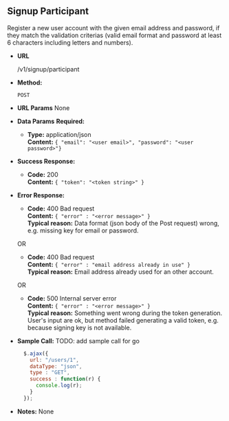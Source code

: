 **Signup Participant**
----
  Register a new user account with the given email address and password, if they match the validation criterias (valid email format and password at least 6 characters including letters and numbers).

* **URL**

  /v1/signup/participant

* **Method:**

  `POST`

*  **URL Params**
  None

* **Data Params**
  **Required:**
  * **Type:** application/json <br />
    **Content:** `{ "email": "<user email>", "password": "<user password>"}`

* **Success Response:**

  * **Code:** 200 <br />
    **Content:** `{ "token": "<token string>" }`

* **Error Response:**

  * **Code:** 400 Bad request <br />
    **Content:** `{ "error" : "<error message>" }` <br />
    **Typical reason:** Data format (json body of the Post request) wrong, e.g. missing key for email or password.

  OR

  * **Code:** 400 Bad request <br />
    **Content:** `{ "error" : "email address already in use" }` <br />
    **Typical reason:** Email address already used for an other account.

  OR

  * **Code:** 500 Internal server error <br />
    **Content:** `{ "error" : "<error message>" }` <br />
    **Typical reason:** Something went wrong during the token generation. User's input are ok, but method failed generating a valid token, e.g. because signing key is not available.

* **Sample Call:**
  TODO: add sample call for go

  ```javascript
    $.ajax({
      url: "/users/1",
      dataType: "json",
      type : "GET",
      success : function(r) {
        console.log(r);
      }
    });
  ```
* **Notes:**
  None